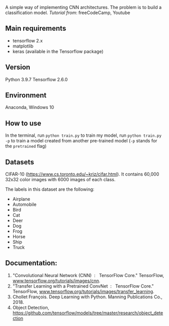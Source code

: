 A simple way of implementing CNN architectures. The problem is to build a classification model.
*Tutorial from*: freeCodeCamp, Youtube

## Main requirements
- tensorflow 2.x
- matplotlib
- keras (available in the Tensorflow package)

## Version
Python 3.9.7
Tensorflow 2.6.0

## Environment
Anaconda, Windows 10

## How to use
In the terminal, run `python train.py` to train my model, run `python train.py -p` to train a model created from another pre-trained model (`-p` stands for the `pretrained` flag)

## Datasets
CIFAR-10 (https://www.cs.toronto.edu/~kriz/cifar.html). It contains 60,000 32x32 color images with 6000 images of each class.

The labels in this dataset are the following:
- Airplane
- Automobile
- Bird
- Cat
- Deer
- Dog
- Frog
- Horse
- Ship
- Truck

## Documentation:
1. "Convolutional Neural Network (CNN) &nbsp;: &nbsp; TensorFlow Core." TensorFlow, www.tensorflow.org/tutorials/images/cnn.
2. "Transfer Learning with a Pretrained ConvNet &nbsp;: &nbsp; TensorFlow Core." TensorFlow, www.tensorflow.org/tutorials/images/transfer_learning.
3. Chollet François. Deep Learning with Python. Manning Publications Co., 2018.
4. Object Detection, https://github.com/tensorflow/models/tree/master/research/object_detection
